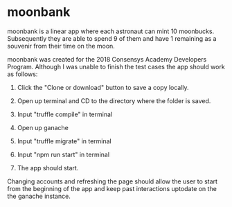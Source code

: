# moonbank

moonbank is a linear app where each astronaut can mint 10 moonbucks.
Subsequently they are able to spend 9 of them and have 1 remaining as a souvenir from their time on the moon.

moonbank was created for the 2018 Consensys Academy Developers Program.
Although I was unable to finish the test cases the app should work as follows:

1) Click the "Clone or download" button to save a copy locally.

2) Open up terminal and CD to the directory where the folder is saved.

3) Input "truffle compile" in terminal

4) Open up ganache

5) Input "truffle migrate" in terminal

6) Input "npm run start" in terminal

7) The app should start. 

Changing accounts and refreshing the page should allow the user to start from the beginning of the app and keep past interactions uptodate on the the ganache instance.

